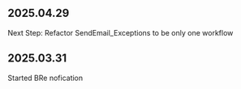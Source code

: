 ## 2025.04.29
Next Step: Refactor SendEmail_Exceptions to be only one workflow

## 2025.03.31
Started BRe nofication